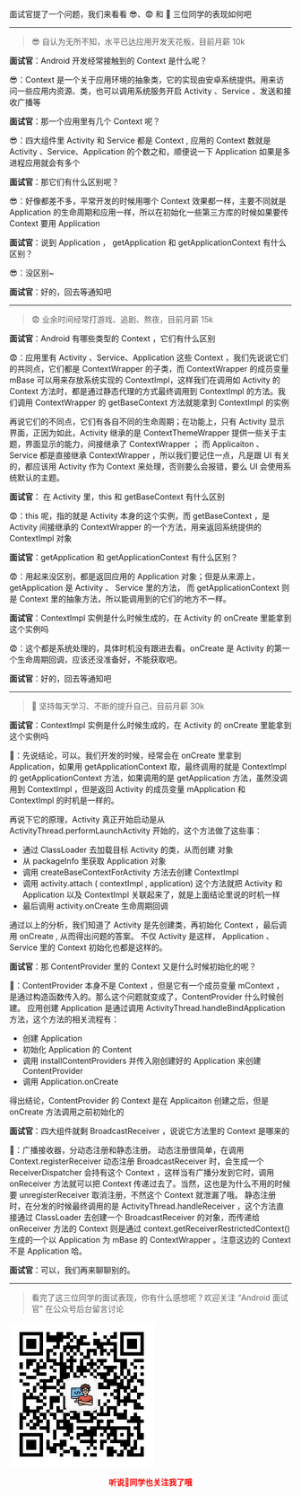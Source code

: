 面试官提了一个问题，我们来看看 😎、😨 和 🤔️ 三位同学的表现如何吧

---
>😎 自认为无所不知，水平已达应用开发天花板，目前月薪 10k

**面试官**：Android 开发经常接触到的 Context 是什么呢？

😎：Context 是一个关于应用环境的抽象类，它的实现由安卓系统提供。用来访问一些应用内资源、类，也可以调用系统服务开启 Activity 、Service 、发送和接收广播等

**面试官**：那一个应用里有几个 Context 呢？

😎：四大组件里 Activity 和 Service 都是 Context , 应用的 Context 数就是 Activity 、Service、Application 的个数之和，顺便说一下 Application 如果是多进程应用就会有多个

**面试官**：那它们有什么区别呢？

😎：好像都差不多，平常开发的时候用哪个 Context 效果都一样，主要不同就是 Application 的生命周期和应用一样，所以在初始化一些第三方库的时候如果要传 Context 要用 Application

**面试官**：说到 Application ， getApplication 和 getApplicationContext 有什么区别？

😎：没区别~

**面试官**：好的，回去等通知吧

---
>😨 业余时间经常打游戏、追剧、熬夜，目前月薪 15k

**面试官**：Android 有哪些类型的 Context ，它们有什么区别

😨：应用里有 Activity 、Service、Application 这些 Context ，我们先说说它们的共同点，它们都是 ContextWrapper 的子类，而 ContextWrapper 的成员变量 mBase 可以用来存放系统实现的 ContextImpl，这样我们在调用如 Activity 的 Context 方法时，都是通过静态代理的方式最终调用到 ContextImpl 的方法。我们调用 ContextWrapper 的 getBaseContext 方法就能拿到 ContextImpl 的实例

再说它们的不同点，它们有各自不同的生命周期；在功能上，只有 Activity 显示界面，正因为如此，Activity 继承的是 ContextThemeWrapper 提供一些关于主题，界面显示的能力，间接继承了 ContextWrapper ； 而 Applicaiton 、Service 都是直接继承 ContextWrapper ，所以我们要记住一点，凡是跟 UI 有关的，都应该用 Activity 作为 Context 来处理，否则要么会报错，要么 UI 会使用系统默认的主题。

**面试官**： 在 Activity 里，this 和 getBaseContext 有什么区别

😨：this 呢，指的就是 Activity 本身的这个实例，而 getBaseContext ，是 Activity 间接继承的 ContextWrapper 的一个方法，用来返回系统提供的 ContextImpl 对象


**面试官**：getApplication 和 getApplicationContext 有什么区别？

😨：用起来没区别，都是返回应用的 Application 对象；但是从来源上， getApplication 是 Activity 、 Service 里的方法， 而 getApplicationContext 则是 Context 里的抽象方法，所以能调用到的它们的地方不一样。

**面试官**：ContextImpl 实例是什么时候生成的，在 Activity 的 onCreate 里能拿到这个实例吗

😨：这个都是系统处理的，具体时机没有跟进去看。onCreate 是 Activity 的第一个生命周期回调，应该还没准备好，不能获取吧。

**面试官**：好的，回去等通知吧

---
>🤔️ 坚持每天学习、不断的提升自己，目前月薪 30k

**面试官**：ContextImpl 实例是什么时候生成的，在 Activity 的 onCreate 里能拿到这个实例吗

🤔️：先说结论，可以。我们开发的时候，经常会在 onCreate 里拿到 Application，如果用 getApplicationContext 取，最终调用的就是 ContextImpl 的 getApplicationContext 方法，如果调用的是 getApplication 方法，虽然没调用到 ContextImpl ，但是返回 Activity 的成员变量 mApplication 和 ContextImpl 的时机是一样的。

再说下它的原理，Activity 真正开始启动是从 ActivityThread.performLaunchActivity 开始的，这个方法做了这些事：
* 通过 ClassLoader 去加载目标 Activity 的类，从而创建 对象
* 从 packageInfo 里获取 Application 对象
* 调用 createBaseContextForActivity 方法去创建 ContextImpl
* 调用 activity.attach ( contextImpl , application) 这个方法就把 Activity 和 Application 以及 ContextImpl 关联起来了，就是上面结论里说的时机一样
* 最后调用 activity.onCreate 生命周期回调

通过以上的分析，我们知道了 Activity 是先创建类，再初始化 Context ，最后调用 onCreate , 从而得出问题的答案。
不仅 Activity 是这样， Application 、Service 里的 Context 初始化也都是这样的。

**面试官**：那 ContentProvider 里的 Context 又是什么时候初始化的呢？

🤔️：ContentProvider 本身不是 Context ，但是它有一个成员变量 mContext ，是通过构造函数传入的。那么这个问题就变成了，ContentProvider 什么时候创建。
应用创建 Application 是通过调用 ActivityThread.handleBindApplication 方法，这个方法的相关流程有：
* 创建 Application 
* 初始化 Application 的 Content 
* 调用 installContentProviders 并传入刚创建好的 Application 来创建 ContentProvider
* 调用 Application.onCreate

得出结论，ContentProvider 的 Context 是在 Applicaiton 创建之后，但是 onCreate 方法调用之前初始化的

**面试官**：四大组件就剩 BroadcastReceiver ，说说它方法里的 Context 是哪来的

🤔️：广播接收器，分动态注册和静态注册。
动态注册很简单，在调用 Context.registerReceiver 动态注册 BroadcastReceiver 时，会生成一个 ReceiverDispatcher 会持有这个 Context ，这样当有广播分发到它时，调用 onReceiver 方法就可以把 Context 传递过去了。当然，这也是为什么不用的时候要 unregisterReceiver 取消注册，不然这个 Context 就泄漏了哦。
静态注册时，在分发的时候最终调用的是 ActivityThread.handleReceiver ，这个方法直接通过 ClassLoader 去创建一个 BroadcastReceiver 的对象，而传递给 onReceiver 方法的 Context 则是通过 context.getReceiverRestrictedContext() 生成的一个以 Application 为 mBase 的 ContextWrapper 。注意这边的 Context 不是 Application 哈。

**面试官**：可以，我们再来聊聊别的。

---

> 看完了这三位同学的面试表现，你有什么感想呢？欢迎关注 “Android 面试官” 在公众号后台留言讨论

![img](img/qrcode.jpg)

<center><B><font color=red> 听说🤔️同学也关注我了哦 <font></B></center>

